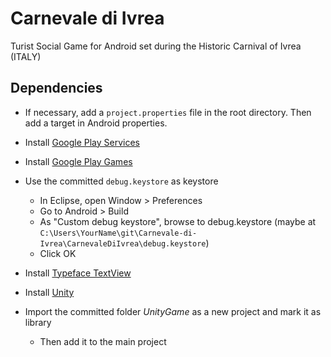Carnevale di Ivrea
==================

Turist Social Game for Android set during the Historic Carnival of Ivrea (ITALY)


## Dependencies

* If necessary, add a <code>project.properties</code> file in the root directory. Then add a target in Android properties.
* Install [Google Play Services](http://developer.android.com/google/play-services/setup.html)
* Install [Google Play Games](https://developers.google.com/games/services/android/quickstart)
* Use the committed <code>debug.keystore</code> as keystore
	<ul>
		<li>In Eclipse, open Window > Preferences </li>
		<li>Go to Android > Build</li>
		<li>As "Custom debug keystore", browse to debug.keystore (maybe at  <code>C:\Users\YourName\git\Carnevale-di-Ivrea\CarnevaleDiIvrea\debug.keystore</code>)</li>
		<li>Click OK</li>
	</ul>

* Install [Typeface TextView](https://github.com/ragunathjawahar/android-typeface-textview)
* Install [Unity](http://unity3d.com/)
* Import the committed folder <i>UnityGame</i> as a new project and mark it as library
	<ul><li>Then add it to the main project</li></ul>
